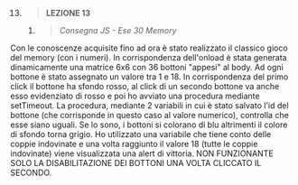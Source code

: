 13. > **LEZIONE 13**
     1. > *Consegna JS - Ese 30 Memory*
     
Con le conoscenze acquisite fino ad ora è stato realizzato il classico gioco del memory (con i numeri). In corrispondenza dell'onload
è stata generata dinamicamente una matrice 6x6 con 36 bottoni "appesi" al body. Ad ogni bottone è stato assegnato un valore tra 1 e
18. In corrispondenza del primo click il bottone ha sfondo rosso, al click di un secondo bottone va anche esso evidenziato di rosso
e poi ho avviato una procedura mediante setTimeout. La procedura, mediante 2 variabili in cui è stato salvato l'id del bottone
(che corrisponde in questo caso al valore numerico), controlla che esse siano uguali. Se lo sono, i bottoni si colorano di blu 
altrimenti il colore di sfondo torna grigio. Ho utilizzato una variabile che tiene conto delle coppie indovinate e una volta 
raggiunto il valore 18 (tutte le coppie indovinate) viene visualizzata una alert di vittoria. NON FUNZIONANTE SOLO LA DISABILITAZIONE
DEI BOTTONI UNA VOLTA CLICCATO IL SECONDO.
